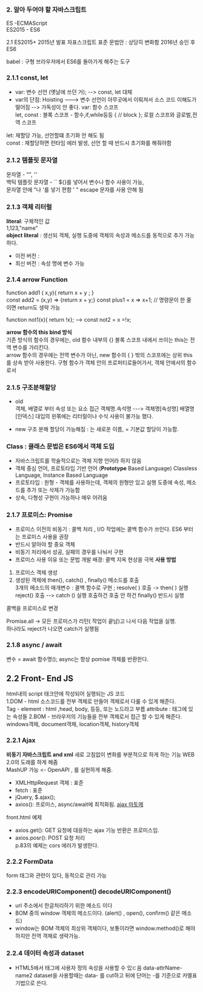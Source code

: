 ### 2. 알아 두어야 할 자바스크립트

ES -ECMAScript  
ES2015 - ES6

2.1 ES2015+
2015년 발표 자표스크립트 표준 문법안 : 상당히 변화함
2016년 승인 후 ES6

babel : 구형 브라우저에서 ES6를 돌아가게 해주는 도구

### 2.1.1 const, let

- var: 변수 선언 (옛날에 쓰던 거);
  --> const, let 대체
- var의 단점: Hoisting
  ---> 변수 선언이 아무곳에서 이뤄져서 소스 코드 이해도가 떨어짐 --> 가독성이 안 좋다.
  var: 함수 스코프  
  let, const : 블록 스코프 - 함수,if,while등등 { // block };
  로컬 스코프와 글로벌,전역 스코프

let: 재할당 가능, 선언할떄 초기화 안 해도 됨  
const : 재할당하면 런타임 에러 발생, 선언 할 때 반드시 초기화를 해줘야함

### 2.1.2 템플릿 문자열

문자열 - "", ''  
백틱 템플릿 문자열 - `` ${}를 넣어서 변수나 함수 사용이 가능,  
문자열 안에 "나 '를 넣기 편함 \' \" escape 문자를 사용 안해 됨

### 2.1.3 객체 리터럴

**literal**: 구체적인 값  
1,123,"name"  
**object literal** : 생선되 객체, 실행 도중에 객체의 속성과 메소드를 동적으로 추가 가능하다.

- 이전 버전 :
- 최신 버전 : 속성 명에 변수 가능

### 2.1.4 arrow Function

function add1 ( x,y){
return x + y ;
}  
const add2 = (x,y) => {return x + y;}
const plus1 = x => x+1; // 명령문이 한 줄 이면 return도 생략 가능

function not1(x){ return !x};
-->
const not2 = x =!x;

**arrow 함수의 this bind 방식**  
기존 방식의 함수의 경우에는, old 함수 내부의 {} 블록 스코프 내에서 쓰이는 this는 전역 변수를 가리킨다.  
arrow 함수의 경우에는 전역 변수가 아닌, new 함수의 { } 밖의 스코프에는 상위 this를 상속 받아 사용한다.
구형 함수가 객체 안의 프로퍼티로들어가서, 객체 안에서의 함수로서

### 2.1.5 구조분해할당

- old  
   객체, 배열로 부터 속성 또는 요소 접근
  객체명.속석명 ---> 객체명[속성명]
  배열명[인덱스]
  대입의 왼쪾에는 리터럴이나 수식 사용이 불가능 했다.

- new
  구조 분해 할당이 가능해짐
  : 는 새로운 이름, = 기본값 할당이 가능함.

### Class : 클래스 문법은 ES6에서 객체 도입

- 자바스크립트를 학술적으로는 객체 지향 언어라 하지 않음
- 객체 중심 언어, 프로토타입 기반 언어 (**Prototype** Based Language)
  Classless Language, Instance Based Language
- 프로토타입 : 원형 - 객체를 사용하는데, 객체의 원형만 있고 실행 도중에 속성, 메소드를 추가 또는 삭제가 가능함
- 상속, 다형성 구현이 가능하나 매우 어려움

### 2.1.7 프로미스: Promise

- 프로미스 이전의 비동기 : 콜백 처리 , I/O 작업에는 콜백 함수가 쓰인다.
  ES6 부터는 프로미스 사용을 권장
- 반드시 알아야 할 중요 객체
- 비동기 처리에서 성공, 실패의 경우를 나눠서 구현
- 프로미스 사용 이유 또는 문법 개발 배경: 콜백 지옥 현상을 극복
  **사용 방법**

1. 프로미스 객체 생성
2. 생성된 객체에 then(), catch() , finally() 메소드를 호출  
   3개의 메소드의 매개변수 : 콜백 함수로 구현 ;
   resolve( ) 호출 -> then( ) 실행  
   reject() 호출 --> catch () 실행
   호출하건 호출 안 하건 finally() 반드시 실행

콜백을 프로미스로 변경

Promise.all -> 모든 프로미스가 리턴( 작업이 끝남)고 나서 다음 작업을 실행.  
하나라도 reject가 나오면 catch가 실행됨

### 2.1.8 async / await

변수 = await 함수명();
async는 항상 pomise 객체를 반환한다.

## 2.2 Front- End JS

html내의 script 태크안에 작성되어 실행되는 JS 코드  
1.DOM - html 소스코드를 전부 객체로 만들어 객체로서 다룰 수 있게 해준다.  
 Tag - element : html ,head, body, 등등, 또는 노드라고 부름
attribute : 태그에 있는 속성들
2.BOM - 브라우저의 기능들을 전부 객체로서 접근 할 수 있게 해준다.
windows객체, document객체, location객체, history객체

### 2.2.1 Ajax

**비동기 자바스크립트 and xml**
새로 고침없이 변화를 부분적으로 하게 하는 기능
WEB 2.0의 도래를 하게 해줌  
 MashUP 가능 <- OpenAPI , 를 실현하게 해줌.

- XMLHttpRequest 객체 : 표준
- fetch : 표준
- jQuery, $.ajax();
- axios(): 프로미스, async/await에 최적화됨.
  [ajax 마토메](https://www.air-h.jp/articles/emopro/ajax%E3%81%BE%E3%81%A8%E3%82%81xhr-jquery-axios-fetch/)

front.html 예제

- axios.get(): GET 요청에 대응하는 ajax 기능 반환은 프로미스임.
- axios.posr(): POST 요청 처리  
  p.83의 예제는 cors 에러가 발생한다.

### 2.2.2 FormData

form 태그와 관련이 있다, 동적으로 관리 가능

### 2.2.3 encodeURIComponent() decodeURIComponent()

- url 주소에서 한글처리하기 위한 메소드 이다
- BOM 중의 window 객체의 메소드이다. (alert() , open(), confirm() 같은 메소드)
- window는 BOM 객체의 최상위 객체이다, 보통이라면 window.method()로 해야하지만 전역 객채로 생략가능.

### 2.2.4 데이터 속성과 dataset

- HTML5에서 태그에 사용자 정의 속성을 사용할 수 있ㄷ음
  data-attrName-name2
  dataset을 사용할때는 data- 를 cut하고 뒤에 단어는 -를 기준으로 카멜표기법으로 쓴다.
